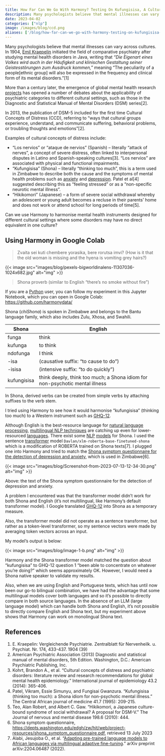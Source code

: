 ```yaml
---
title: How Far Can We Go With Harmony? Testing On Kufungisisa, A Cultural Concept Of Distress From Zimbabwe
description: Many psychologists believe that mental illnesses can vary across cultures. In 1904, Emil Kraepelin initiated the field of comparative psychiatry after studying mental health disorders in Java....
date: 2023-04-02
categories: ["nlp"]
image: /images/blog/ccd.png
aliases: ['/blog/how-far-can-we-go-with-harmony-testing-on-kufungisisa-a-cultural-concept-of-distress-from-zimbabwe']
---
```


Many psychologists believe that mental illnesses can vary across cultures. In 1904, [Emil Kraepelin](https://en.wikipedia.org/wiki/Emil_Kraepelin) initiated the field of comparative psychiatry after studying mental health disorders in Java, writing that _“Die Eigenart eines Volkes wird auch in der Häufigkeit und klinischen Gestaltung seiner Geistesstörungen zum Ausdruck kommen,”_ meaning “The peculiarity of a people[ethnic group] will also be expressed in the frequency and clinical form of its mental disorders.”[1]

More than a century later, the emergence of global mental health research [projects](https://harmonydata.ac.uk/projects-partners) has opened a number of debates about the applicability of psychiatric categories to different cultural settings, such as those in the Diagnostic and Statistical Manual of Mental Disorders (DSM) series[2].

In 2013, the publication of DSM-5 included for the first time Cultural Concepts of Distress (CCD), referring to “ways that cultural groups experience, understand, and communicate suffering, behavioral problems, or troubling thoughts and emotions”[2].

Examples of cultural concepts of distress include:

- “Los nervios” or “ataque de nervios” (Spanish) – literally “attack of nerves”, a concept of severe distress, often linked to interpersonal disputes in Latino and Spanish-speaking cultures[3]. “Los nervios” are associated with physical and functional impairments.
- “Kufungisisa” (Shona) – literally “thinking too much”, this is a term used in Zimbabwe to describe both the cause and the symptoms of mental health problems such as [anxiety](/harmonisation-validation/patient-reported-outcome-measure-information-system-promis-anxiety-subscale) and [depression](/harmonisation-validation/promis-depression-subscale). Patel et al[4] suggested describing this as “feeling stressed” or as a “non-specific neurotic mental illness”.
- “Hikikomori” (Japanese) – a form of severe social withdrawal whereby an adolescent or young adult becomes a recluse in their parents’ home and does not work or attend school for long periods of time[5].

Can we use Harmony to harmonise mental health instruments designed for different cultural settings where some disorders may have no direct equivalent in one culture?

## Using Harmony in Google Colab

> Zvaita sei kuti chembere yorasika, bere rorutsa imvi? (How is it that the old woman is missing and the hyena is vomiting grey hairs?)

{{< image src="images/blog/pexels-bigworldinalens-11307036-1024x682.jpg" alt="img" >}}


> Shona proverb (similar to English “there’s no smoke without fire”)

If you are a [Python](https://www.python.org/) user, you can follow my experiment in this Jupyter Notebook, which you can open in Google Colab: https://github.com/harmonydata/

Shona (_chiShona_) is spoken in Zimbabwe and belongs to the Bantu language family, which also includes Zulu, Xhosa, and Swahili.

| Shona       | English                                                                      |
| ----------- | ---------------------------------------------------------------------------- |
| funga       | think                                                                        |
| kufunga     | to think                                                                     |
| ndofunga    | I think                                                                      |
| -isa        | (causative suffix: “to cause to do”)                                         |
| -isisa      | (intensive suffix: “to do quickly”)                                          |
| kufungisisa | think deeply, think too much; a Shona idiom for non-psychotic mental illness |

In Shona, derived verbs can be created from simple verbs by attaching suffixes to the verb stem.

I tried using Harmony to see how it would harmonise “kufungisisa” (thinking too much) to a Western instrument such as [GHQ-12](/gad-7-vs-ghq-12).

Although English is the best-resource language for [natural language processing](https://naturallanguageprocessing.com/), [multilingual NLP techniques](https://fastdatascience.com/multilingual-natural-language-processing/) are catching up even for lower-resourced [languages](/harmony-supports-over-8-languages). There exist some [NLP](https://fastdatascience.com/portfolio/nlp-consultant/) [models](https://harmonydata.ac.uk/semantic-text-matching-with-deep-learning-transformer-models) for Shona. I used the sentence [transformer](https://harmonydata.ac.uk/how-does-harmony-work) model `Davlan/xlm-roberta-base-finetuned-shona` which is a modification of ROBERTA trained on Shona texts[7]. I plugged one into Harmony and tried to match the [Shona symptom questionnaire for the detection of depression and anxiety](https://depts.washington.edu/edgh/zw/hit/web/project-resources/shona_symptom_questionnaire.pdf), which is used in Zimbabwe[6].

{{< image src="images/blog/Screenshot-from-2023-07-13-12-34-30.png" alt="img" >}}


Above: the text of the Shona symptom questionnaire for the detection of depression and anxiety.

A problem I encountered was that the transformer model didn’t work for both Shona and English (it’s not multilingual, like Harmony’s default transformer model). I Google translated [GHQ-12](/ghq-12-vs-beck-anxiety-inventory) into Shona as a temporary measure.

Also, the transformer model did not operate as a sentence transformer, but rather as a token-level transformer, so my sentence vectors were made by averaging token vectors across an input.

My model’s output is below:

{{< image src="images/blog/image-1-b.png" alt="img" >}}


Harmony and the Shona transformer model matched the question about “kufungisisa” to GHQ-12 question 1 “been able to concentrate on whatever you’re doing?” which seems approximately OK. However, I would need a Shona native speaker to validate my results.

Also, when we are using English and Portuguese texts, which has until now been our go-to bilingual combination, we have had the advantage that some multilingual models cover both languages and so it’s possible to directly compare in both source languages. In the absence of an LLM (large language model) which can handle both Shona and English, it’s not possible to directly compare English and Shona text, but my experiment above shows that Harmony can work on monolingual Shona text.

## References

1. E. Kraepelin: Vergleichende Psychiatrie. Zentralblatt für Nervenheilk. u. Psychiat. Nr. 174, 433-437. 1904 (39)
2. American Psychiatric Association (2013) Diagnostic and statistical manual of mental disorders, 5th Edition. Washington, D.C.: American Psychiatric Publishing, Inc.
3. Kohrt, Brandon A., et al. “Cultural concepts of distress and psychiatric disorders: literature review and research recommendations for global mental health epidemiology.” International journal of epidemiology 43.2 (2014): 365-406.
4. Patel, Vikram, Essie Simunyu, and Fungisai Gwanzura. “Kufungisisa (thinking too much): a Shona idiom for non-psychotic mental illness.” The Central African journal of medicine 41.7 (1995): 209-215.
5. Teo, Alan Robert, and Albert C. Gaw. “Hikikomori, a Japanese culture-bound syndrome of social withdrawal? A proposal for DSM-V.” The Journal of nervous and mental disease 198.6 (2010): 444.
6. Shona symptom questionnaire, https://depts.washington.edu/edgh/zw/hit/web/project-resources/shona_symptom_questionnaire.pdf, retrieved 13 July 2023
7. Alabi, Jesujoba O., et al. “[Adapting pre-trained language models to African languages via multilingual adaptive fine-tuning](https://arxiv.org/abs/2204.06487).” arXiv preprint arXiv:2204.06487 (2022).
